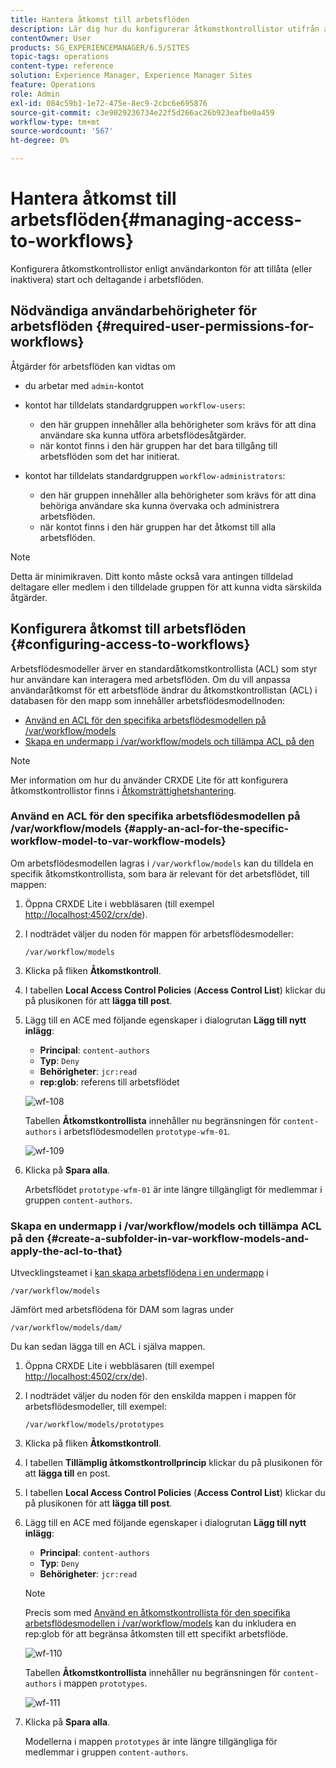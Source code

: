 ```yaml
---
title: Hantera åtkomst till arbetsflöden
description: Lär dig hur du konfigurerar åtkomstkontrollistor utifrån användarkonton så att du kan starta (eller inaktivera) och delta i arbetsflöden.
contentOwner: User
products: SG_EXPERIENCEMANAGER/6.5/SITES
topic-tags: operations
content-type: reference
solution: Experience Manager, Experience Manager Sites
feature: Operations
role: Admin
exl-id: 084c59b1-1e72-475e-8ec9-2cbc6e695876
source-git-commit: c3e9029236734e22f5d266ac26b923eafbe0a459
workflow-type: tm+mt
source-wordcount: '567'
ht-degree: 0%

---
```


# Hantera åtkomst till arbetsflöden{#managing-access-to-workflows}

Konfigurera åtkomstkontrollistor enligt användarkonton för att tillåta (eller inaktivera) start och deltagande i arbetsflöden.

## Nödvändiga användarbehörigheter för arbetsflöden {#required-user-permissions-for-workflows}

Åtgärder för arbetsflöden kan vidtas om

* du arbetar med `admin`-kontot
* kontot har tilldelats standardgruppen `workflow-users`:

   * den här gruppen innehåller alla behörigheter som krävs för att dina användare ska kunna utföra arbetsflödesåtgärder.
   * när kontot finns i den här gruppen har det bara tillgång till arbetsflöden som det har initierat.

* kontot har tilldelats standardgruppen `workflow-administrators`:

   * den här gruppen innehåller alla behörigheter som krävs för att dina behöriga användare ska kunna övervaka och administrera arbetsflöden.
   * när kontot finns i den här gruppen har det åtkomst till alla arbetsflöden.

>[!NOTE]
>
>Detta är minimikraven. Ditt konto måste också vara antingen tilldelad deltagare eller medlem i den tilldelade gruppen för att kunna vidta särskilda åtgärder.

## Konfigurera åtkomst till arbetsflöden {#configuring-access-to-workflows}

Arbetsflödesmodeller ärver en standardåtkomstkontrollista (ACL) som styr hur användare kan interagera med arbetsflöden. Om du vill anpassa användaråtkomst för ett arbetsflöde ändrar du åtkomstkontrollistan (ACL) i databasen för den mapp som innehåller arbetsflödesmodellnoden:

* [Använd en ACL för den specifika arbetsflödesmodellen på /var/workflow/models](/help/sites-administering/workflows-managing.md#apply-an-acl-for-the-specific-workflow-model-to-var-workflow-models)
* [Skapa en undermapp i /var/workflow/models och tillämpa ACL på den](/help/sites-administering/workflows-managing.md#create-a-subfolder-in-var-workflow-models-and-apply-the-acl-to-that)

>[!NOTE]
>
>Mer information om hur du använder CRXDE Lite för att konfigurera åtkomstkontrollistor finns i [Åtkomsträttighetshantering](/help/sites-administering/user-group-ac-admin.md#access-right-management).

### Använd en ACL för den specifika arbetsflödesmodellen på /var/workflow/models {#apply-an-acl-for-the-specific-workflow-model-to-var-workflow-models}

Om arbetsflödesmodellen lagras i `/var/workflow/models` kan du tilldela en specifik åtkomstkontrollista, som bara är relevant för det arbetsflödet, till mappen:

1. Öppna CRXDE Lite i webbläsaren (till exempel [http://localhost:4502/crx/de](http://localhost:4502/crx/de)).
1. I nodträdet väljer du noden för mappen för arbetsflödesmodeller:

   `/var/workflow/models`

1. Klicka på fliken **Åtkomstkontroll**.
1. I tabellen **Local Access Control Policies** (**Access Control List**) klickar du på plusikonen för att **lägga till post**.
1. Lägg till en ACE med följande egenskaper i dialogrutan **Lägg till nytt inlägg**:

   * **Principal**: `content-authors`
   * **Typ**: `Deny`
   * **Behörigheter**: `jcr:read`
   * **rep:glob**: referens till arbetsflödet

   ![wf-108](assets/wf-108.png)

   Tabellen **Åtkomstkontrollista** innehåller nu begränsningen för `content-authors` i arbetsflödesmodellen `prototype-wfm-01`.

   ![wf-109](assets/wf-109.png)

1. Klicka på **Spara alla**.

   Arbetsflödet `prototype-wfm-01` är inte längre tillgängligt för medlemmar i gruppen `content-authors`.

### Skapa en undermapp i /var/workflow/models och tillämpa ACL på den {#create-a-subfolder-in-var-workflow-models-and-apply-the-acl-to-that}

Utvecklingsteamet i [kan skapa arbetsflödena i en undermapp](/help/sites-developing/workflows-models.md#creating-a-new-workflow) i

`/var/workflow/models`

Jämfört med arbetsflödena för DAM som lagras under

`/var/workflow/models/dam/`

Du kan sedan lägga till en ACL i själva mappen.

1. Öppna CRXDE Lite i webbläsaren (till exempel [http://localhost:4502/crx/de](http://localhost:4502/crx/de)).
1. I nodträdet väljer du noden för den enskilda mappen i mappen för arbetsflödesmodeller, till exempel:

   `/var/workflow/models/prototypes`

1. Klicka på fliken **Åtkomstkontroll**.
1. I tabellen **Tillämplig åtkomstkontrollprincip** klickar du på plusikonen för att **lägga till** en post.
1. I tabellen **Local Access Control Policies** (**Access Control List**) klickar du på plusikonen för att **lägga till post**.
1. Lägg till en ACE med följande egenskaper i dialogrutan **Lägg till nytt inlägg**:

   * **Principal**: `content-authors`
   * **Typ**: `Deny`
   * **Behörigheter**: `jcr:read`

   >[!NOTE]
   >
   >Precis som med [Använd en åtkomstkontrollista för den specifika arbetsflödesmodellen i /var/workflow/models](/help/sites-administering/workflows-managing.md#apply-an-acl-for-the-specific-workflow-model-to-var-workflow-models) kan du inkludera en rep:glob för att begränsa åtkomsten till ett specifikt arbetsflöde.

   ![wf-110](assets/wf-110.png)

   Tabellen **Åtkomstkontrollista** innehåller nu begränsningen för `content-authors` i mappen `prototypes`.

   ![wf-111](assets/wf-111.png)

1. Klicka på **Spara alla**.

   Modellerna i mappen `prototypes` är inte längre tillgängliga för medlemmar i gruppen `content-authors`.
